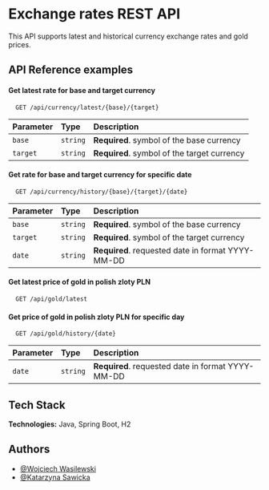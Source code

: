 
# Exchange rates REST API

This API supports latest and historical currency exchange rates and gold prices.


## API Reference examples

#### Get latest rate for base and target currency

```http
  GET /api/currency/latest/{base}/{target}
```

| Parameter | Type     | Description                |
| :-------- | :------- | :------------------------- |
| `base`    | `string` | **Required**. symbol of the base currency |
| `target`  | `string` | **Required**. symbol of the target currency |


#### Get rate for base and target currency for specific date

```http
  GET /api/currency/history/{base}/{target}/{date}
```

| Parameter | Type     | Description                |
| :-------- | :------- | :------------------------- |
| `base`    | `string` | **Required**. symbol of the base currency |
| `target`  | `string` | **Required**. symbol of the target currency |
| `date`    | `string` | **Required**. requested date in format YYYY-MM-DD |


#### Get latest price of gold in polish zloty PLN

```http
  GET /api/gold/latest
```


#### Get price of gold in polish zloty PLN for specific day

```http
  GET /api/gold/history/{date}
```

| Parameter | Type     | Description                |
| :-------- | :------- | :------------------------- |
| `date`    | `string` | **Required**. requested date in format YYYY-MM-DD |




## Tech Stack

**Technologies:** Java, Spring Boot, H2




## Authors

- [@Wojciech Wasilewski](https://github.com/wwasilewski)
- [@Katarzyna Sawicka](https://github.com/muskLisek)

